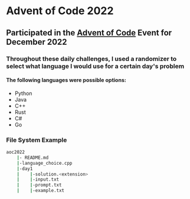 # Advent of Code 2022

## Participated in the [Advent of Code](https://adventofcode.com/2022/about) Event for December 2022

### Throughout these daily challenges, I used a randomizer to select what language I would use for a certain day's problem

#### The following languages were possible options:

- Python
- Java
- C++
- Rust
- C#
- Go

### File System Example

```bash
aoc2022
    |- README.md
    |-language_choice.cpp
    |-day1
    |    |-solution.<extension>
    |    |-input.txt
    |    |-prompt.txt
    |    |-example.txt
```
